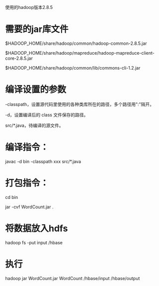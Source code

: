使用的hadoop版本2.8.5

# 需要的jar库文件

$HADOOP_HOME/share/hadoop/common/hadoop-common-2.8.5.jar

$HADOOP_HOME/share/hadoop/mapreduce/hadoop-mapreduce-client-core-2.8.5.jar

$HADOOP_HOME/share/hadoop/common/lib/commons-cli-1.2.jar

# 编译设置的参数

-classpath，设置源代码里使用的各种类库所在的路径，多个路径用":"隔开。

-d，设置编译后的 class 文件保存的路径。

src/*.java，待编译的源文件。

# 编译指令：

javac -d bin -classpath xxx src/*.java

# 打包指令：

cd bin

jar -cvf WordCount.jar .

# 将数据放入hdfs

hadoop fs -put input /hbase

# 执行

hadoop jar WordCount.jar WordCount /hbase/input /hbase/output
